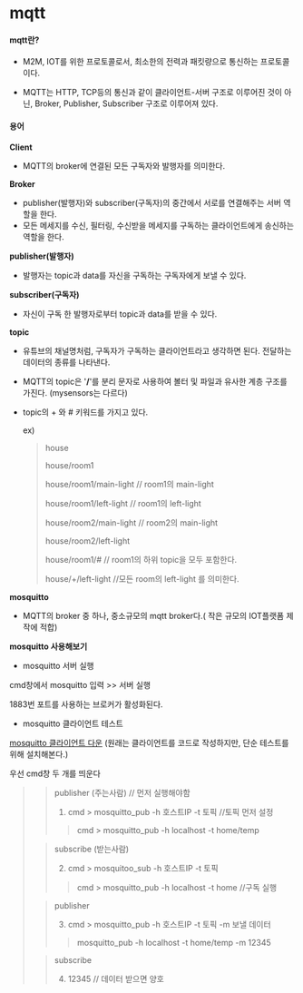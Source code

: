 # mqtt

#### mqtt란? 

- M2M, IOT를 위한 프로토콜로서, 최소한의 전력과 패킷량으로 통신하는 프로토콜이다.

- MQTT는 HTTP, TCP등의 통신과 같이 클라이언트-서버 구조로 이루어진 것이 아닌, Broker, Publisher, Subscriber 구조로 이루어져 있다.



#### 용어

**Client**

- MQTT의 broker에 연결된 모든 구독자와 발행자를 의미한다.

**Broker**

- publisher(발행자)와 subscriber(구독자)의 중간에서 서로를 연결해주는 서버 역할을 한다.
- 모든 메세지를 수신, 필터링, 수신받을 메세지를 구독하는 클라이언트에게 송신하는 역할을 한다.

**publisher(발행자)**

- 발행자는 topic과 data를 자신을 구독하는 구독자에게 보낼 수 있다.

**subscriber(구독자)**

- 자신이 구독 한 발행자로부터 topic과 data를 받을 수 있다.

**topic**

- 유튜브의 채널명처럼, 구독자가 구독하는 클라이언트라고 생각하면 된다. 전달하는 데이터의 종류를 나타낸다.

- MQTT의 topic은 '**/**'를 분리 문자로 사용하여 볼터 및 파일과 유사한 계층 구조를 가진다. (mysensors는 다르다)

- topic의 + 와 # 키워드를 가지고 있다. 

  ex)

  > house 
  >
  > house/room1
  >
  > house/room1/main-light    // room1의 main-light 
  >
  > house/room1/left-light	   // room1의 left-light
  >
  > house/room2/main-light	// room2의 main-light 
  >
  > house/room2/left-light
  >
  > house/room1/# 				  // room1의 하위 topic을 모두 포함한다.
  >
  > house/+/left-light 				//모든 room의 left-light 를 의미한다.

**mosquitto**

- MQTT의 broker 중 하나, 중소규모의 mqtt broker다.( 작은 규모의 IOT플랫폼 제작에 적합)



**mosquitto 사용해보기** 

- mosquitto 서버 실행

cmd창에서  mosquitto  입력 >> 서버 실행

1883번 포트를 사용하는 브로커가 활성화된다.

- mosquitto 클라이언트 테스트

[mosquitto 클라이언트 다운](https://mqttfx.jensd.de/index.php/download) (원래는 클라이언트를 코드로 작성하지만, 단순 테스트를 위해 설치해본다.)

우선 cmd창 두 개를 띄운다

> >  publisher (주는사람)  // 먼저 실행해야함
> >
> > 1. cmd > mosquitto_pub -h 호스트IP -t 토픽  //토픽 먼저 설정
> >
> > > cmd > mosquitto_pub -h localhost -t home/temp
>
> >  subscribe (받는사람)
> >
> > 2. cmd > mosquitoo_sub -h 호스트IP -t 토픽
> >
> > > cmd > mosquitto_pub -h localhost -t home //구독 실행
>
> > publisher
> >
> > 3. cmd > mosquitto_pub -h 호스트IP -t 토픽 -m 보낼 데이터
> >
> > > mosquitto_pub -h localhost -t home/temp -m 12345
>
> > subscribe 
> >
> > 4.  12345  // 데이터 받으면 양호









